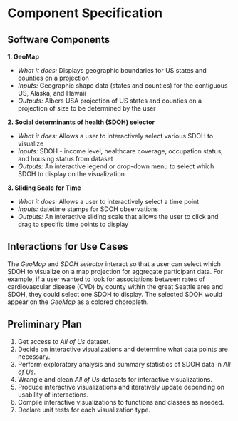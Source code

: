 # Component Specification

## Software Components
**1. GeoMap**
* *What it does:* Displays geographic boundaries for US states and
 counties on a projection
* *Inputs:* Geographic shape data (states and counties) for the
 contiguous US, Alaska, and Hawaii
* *Outputs:* Albers USA projection of US states and counties on a 
projection of size to be determined by the user

**2. Social determinants of health (SDOH) selector**
* *What it does:* Allows a user to interactively select various SDOH
 to visualize
* *Inputs:* SDOH - income level, healthcare coverage, occupation status,
 and housing status from dataset 
* *Outputs:* An interactive legend or drop-down menu to select which
 SDOH to display on the visualization

 **3. Sliding Scale for Time**
* *What it does:* Allows a user to interactively select a time point
* *Inputs:* datetime stamps for SDOH observations 
* *Outputs:* An interactive sliding scale that allows the user to click
and drag to specific time points to display

## Interactions for Use Cases
The *GeoMap* and *SDOH selector* interact so that a user can select
 which SDOH to visualize on a map projection for aggregate participant 
 data. For example, if a user wanted to look for associations between 
 rates of  cardiovascular disease (CVD) by county within the great Seattle 
 area and SDOH, they could select one SDOH to display. The selected SDOH 
 would appear on the *GeoMap* as a colored choropleth.

## Preliminary Plan
1. Get access to *All of Us* dataset.
2. Decide on interactive visualizations and determine what 
    data points are necessary.
3. Perform exploratory analysis and summary statistics of SDOH 
    data in *All of Us*.
4. Wrangle and clean *All of Us* datasets for interactive visualizations.
5. Produce interactive visualizations and iteratively update depending on
    usability of interactions.
6. Compile interactive visualizations to functions and classes as needed.
7. Declare unit tests for each visualization type.
